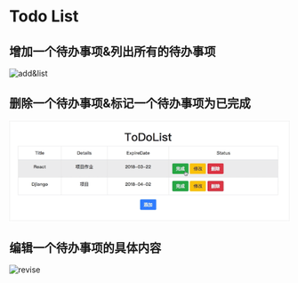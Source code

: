 # Todo List

## 增加一个待办事项&列出所有的待办事项

![add&list](./AddItem.gif)

## 删除一个待办事项&标记一个待办事项为已完成

![del&mark](del&mark.gif)

## 编辑一个待办事项的具体内容

![revise](./revise.gif)

